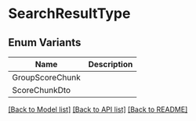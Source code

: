 # SearchResultType

## Enum Variants

| Name | Description |
|---- | -----|
| GroupScoreChunk |  |
| ScoreChunkDto |  |

[[Back to Model list]](../README.md#documentation-for-models) [[Back to API list]](../README.md#documentation-for-api-endpoints) [[Back to README]](../README.md)


